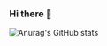 ### Hi there 👋

![Anurag's GitHub stats](https://github-readme-stats.vercel.app/api?username=xerovice&count_private=true&show_icons=true&theme=cobalt)
<!--
**XeroVice/XeroVice** is a ✨ _special_ ✨ repository because its `README.md` (this file) appears on your GitHub profile.

Here are some ideas to get you started:

- 🔭 I’m currently working on ...
- 🌱 I’m currently learning ...
- 👯 I’m looking to collaborate on ...
- 🤔 I’m looking for help with ...
- 💬 Ask me about ...
- 📫 How to reach me: ...
- 😄 Pronouns: ...
- ⚡ Fun fact: ...
-->
